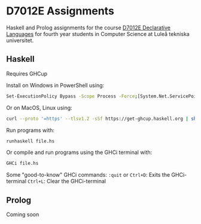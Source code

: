 # D7012E Assignments
Haskell and Prolog assignments for the course [D7012E Declarative Languages](https://www.ltu.se/en/education/course/d70/d7012e-declarative-languages) for fourth year students in Computer Science at Luleå tekniska universitet.

## Haskell
Requires GHCup

Install on Windows in PowerShell using:
```bash
Set-ExecutionPolicy Bypass -Scope Process -Force;[System.Net.ServicePointManager]::SecurityProtocol = [System.Net.ServicePointManager]::SecurityProtocol -bor 3072; try { & ([ScriptBlock]::Create((Invoke-WebRequest https://www.haskell.org/ghcup/sh/bootstrap-haskell.ps1 -UseBasicParsing))) -Interactive -DisableCurl } catch { Write-Error $_ }
``` 

Or on MacOS, Linux using:
```bash
curl --proto '=https' --tlsv1.2 -sSf https://get-ghcup.haskell.org | sh
``` 

Run programs with:
```bash
runhaskell file.hs
``` 

Or compile and run programs using the GHCi terminal with:
```bash
GHCi file.hs
``` 

Some "good-to-know" GHCi commands:
`:quit` or `Ctrl+D`: Exits the GHCi-terminal
`Ctrl+L`: Clear the GHCi-terminal

## Prolog
Coming soon